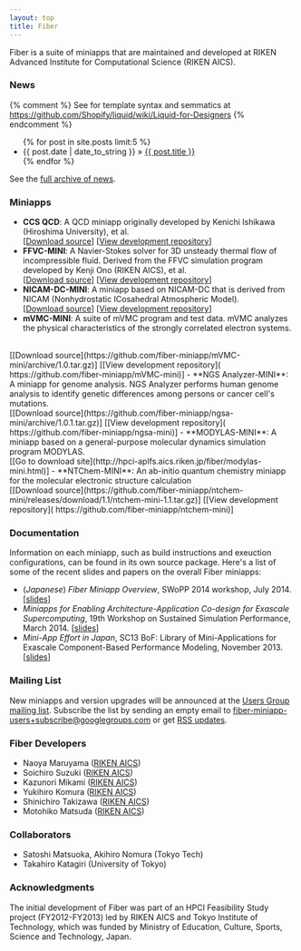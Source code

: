 ```yaml
---
layout: top
title: Fiber
---
```


Fiber is a suite of miniapps that are maintained and developed at RIKEN Advanced Institute for Computational Science (RIKEN AICS).

### News

{% comment %}
See for template syntax and semmatics at https://github.com/Shopify/liquid/wiki/Liquid-for-Designers
{% endcomment %} 
<ul class="posts">
{% for post in site.posts limit:5 %}
<li><span>{{ post.date | date_to_string }}</span> &raquo; <a href="{{ BASE_PATH }}{{ post.url }}">{{ post.title }}</a></li>
{% endfor %}
</ul>

See the [full archive of news](news).

### Miniapps

- **CCS QCD**: A QCD miniapp originally developed by Kenichi Ishikawa (Hiroshima University), et al.
<br /> [[Download source](https://github.com/fiber-miniapp/ccs-qcd/archive/1.2.1.zip)] [[View development repository](http://github.com/fiber-miniapp/ccs-qcd)]
- **FFVC-MINI**: A Navier-Stokes solver for 3D unsteady thermal flow of incompressible fluid. Derived from the FFVC simulation program developed by Kenji Ono (RIKEN AICS), et al. <br />
[[Download source](https://github.com/fiber-miniapp/ffvc-mini/archive/1.0.1.zip)] [[View development repository](http://github.com/fiber-miniapp/ffvc-mini)]
- **NICAM-DC-MINI**: A miniapp based on NICAM-DC that is derived from NICAM (Nonhydrostatic ICosahedral Atmospheric Model).  <br />
[[Download source](https://github.com/fiber-miniapp/nicam-dc-mini/archive/1.0.tar.gz)]
[[View development repository]( https://github.com/fiber-miniapp/nicam-dc-mini)]
- **mVMC-MINI**: A suite of mVMC program and test data.  mVMC analyzes the physical characteristics of the strongly correlated electron systems.
<br />
[[Download source](https://github.com/fiber-miniapp/mVMC-mini/archive/1.0.tar.gz)]
[[View development repository]( https://github.com/fiber-miniapp/mVMC-mini)]
- **NGS Analyzer-MINI**: A miniapp for genome analysis.  NGS Analyzer performs human genome analysis to identify genetic differences among persons or cancer cell's mutations.
<br />
[[Download source](https://github.com/fiber-miniapp/ngsa-mini/archive/1.0.1.tar.gz)]
[[View development repository]( https://github.com/fiber-miniapp/ngsa-mini)]
- **MODYLAS-MINI**: A miniapp based on a general-purpose molecular dynamics simulation program MODYLAS. <br />
[[Go to download site](http://hpci-aplfs.aics.riken.jp/fiber/modylas-mini.html)]
- **NTChem-MINI**: An ab-initio quantum chemistry miniapp for the molecular electronic structure calculation
<br />
[[Download source](https://github.com/fiber-miniapp/ntchem-mini/releases/download/1.1/ntchem-mini-1.1.tar.gz)]
[[View development repository]( https://github.com/fiber-miniapp/ntchem-mini)]

### Documentation

Information on each miniapp, such as build instructions and exeuction configurations, can be found in its own source package. Here's a list of some of the recent slides and papers on the overall Fiber miniapps:

- (*Japanese*) *Fiber Miniapp Overview*, SWoPP 2014 workshop, July 2014. [[slides](https://github.com/fiber-miniapp/fiber/raw/master/fiber-swopp2014-slides.pdf)]
- *Miniapps for Enabling Architecture-Application Co-design for Exascale Supercomputing*, 19th Workshop on Sustained Simulation Performance, March 2014. [[slides](https://github.com/fiber-miniapp/fiber/raw/master/fiber-wssp2014-slides.pdf)]
- *Mini-App Effort in Japan*, SC13 BoF: Library of Mini-Applications for Exascale Component-Based Performance Modeling, November 2013. [[slides](https://github.com/fiber-miniapp/fiber/raw/master/fiber-sc13bof-slides.pdf)]

### Mailing List

New miniapps and version upgrades will be announced at the [Users Group mailing list](https://groups.google.com/d/forum/fiber-miniapp-users). Subscribe the list by sending an empty email to <fiber-miniapp-users+subscribe@googlegroups.com> or get [RSS updates](https://groups.google.com/forum/feed/fiber-miniapp-users/msgs/rss.xml?num=15).

### Fiber Developers

- Naoya Maruyama ([RIKEN AICS](http://www.aics.riken.jp))
- Soichiro Suzuki ([RIKEN AICS](http://www.aics.riken.jp))
- Kazunori Mikami ([RIKEN AICS](http://www.aics.riken.jp))
- Yukihiro Komura ([RIKEN AICS](http://www.aics.riken.jp))
- Shinichiro Takizawa ([RIKEN AICS](http://www.aics.riken.jp))
- Motohiko Matsuda ([RIKEN AICS](http://www.aics.riken.jp))

### Collaborators

- Satoshi Matsuoka, Akihiro Nomura (Tokyo Tech)
- Takahiro Katagiri (University of Tokyo)

### Acknowledgments

The initial development of Fiber was part of an HPCI Feasibility Study project (FY2012-FY2013) led by RIKEN AICS and Tokyo Institute of Technology, which was funded by Ministry of Education, Culture, Sports, Science and Technology, Japan.

